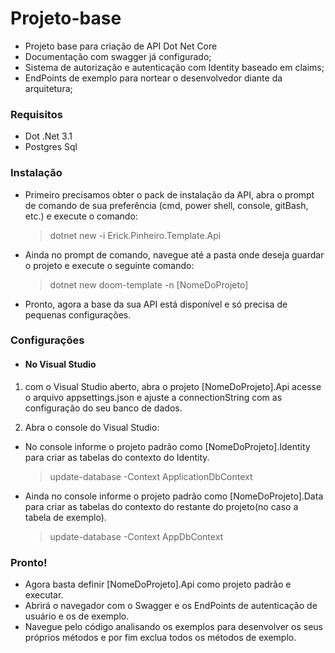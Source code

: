 # Projeto-base
- Projeto base para criação de API Dot Net Core
- Documentação com swagger já configurado;
- Sistema de autorização e autenticação com Identity baseado em claims;
- EndPoints de exemplo para nortear o desenvolvedor diante da arquitetura;

### Requisitos
- Dot .Net 3.1
- Postgres Sql

### Instalação
- Primeiro precisamos obter o pack de instalação da API, abra o prompt de comando de sua preferência (cmd, power shell, console, gitBash, etc.) e execute o comando:
	> dotnet new -i Erick.Pinheiro.Template.Api
  
- Ainda no prompt de comando, navegue até a pasta onde deseja guardar o projeto e execute o seguinte comando:
	> dotnet  new doom-template -n [NomeDoProjeto] 
  
- Pronto, agora a base da sua API está disponível e só precisa de pequenas configurações.

### Configurações

- #### No Visual Studio
1. com o Visual Studio aberto, abra o projeto [NomeDoProjeto].Api acesse o arquivo appsettings.json e ajuste a connectionString com as configuração do seu banco de dados.

2. Abra o console do Visual Studio:
- No console informe o projeto padrão como [NomeDoProjeto].Identity para criar as tabelas do contexto do Identity.
	> update-database -Context ApplicationDbContext
		
- Ainda no console informe o projeto padrão como [NomeDoProjeto].Data para criar as tabelas do contexto do restante do projeto(no caso a tabela de exemplo).
	> update-database -Context AppDbContext

### Pronto!
- Agora basta definir [NomeDoProjeto].Api como projeto padrão e executar.
- Abrirá o navegador com o Swagger e os EndPoints de autenticação de usuário e os de exemplo.
- Navegue pelo código analisando os exemplos para desenvolver os seus próprios métodos e por fim exclua todos os métodos de exemplo.
